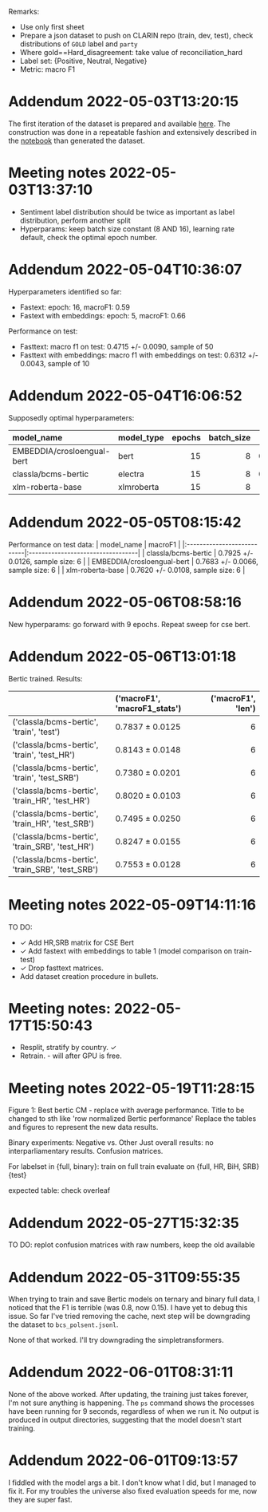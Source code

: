  
Remarks:
* Use only first sheet
* Prepare a json dataset to push on CLARIN repo (train, dev, test), check distributions of `GOLD` label and `party`
* Where gold==Hard_disagreement: take value of reconciliation_hard
* Label set: {Positive, Neutral, Negative}
* Metric: macro F1


# Addendum 2022-05-03T13:20:15

The first iteration of the dataset is prepared and available [here](bcm_polsent.jsonl). The construction was done in a repeatable fashion and extensively described in the [notebook](001_dataset_preparation.ipynb) than generated the dataset.

# Meeting notes 2022-05-03T13:37:10

* Sentiment label distribution should be twice as important as label distribution, perform another split
* Hyperparams: keep batch size constant (8 AND 16), learning rate default, check the optimal epoch number.


# Addendum 2022-05-04T10:36:07

Hyperparameters identified so far:
* Fastext: epoch: 16, macroF1: 0.59
* Fastext with embeddings: epoch: 5, macroF1: 0.66


Performance on test:
* Fasttext:  macro f1 on test: 0.4715 +/- 0.0090, sample of 50
* Fasttext with embeddings: macro f1 with embeddings on test: 0.6312 +/- 0.0043, sample of 10

# Addendum 2022-05-04T16:06:52

Supposedly optimal hyperparameters:

| model_name                 | model_type   |   epochs |   batch_size |   macroF1 |
|:---------------------------|:-------------|---------:|-------------:|----------:|
| EMBEDDIA/crosloengual-bert | bert         |       15 |            8 |  0.848155 |
| classla/bcms-bertic        | electra      |       15 |            8 |  0.856857 |
| xlm-roberta-base           | xlmroberta   |       15 |            8 |  0.82363  |



# Addendum 2022-05-05T08:15:42

Performance on test data: 
| model_name                 | macroF1                           |
|:---------------------------|:----------------------------------|
| classla/bcms-bertic        | 0.7925 +/- 0.0126, sample size: 6 |
| EMBEDDIA/crosloengual-bert | 0.7683 +/- 0.0066, sample size: 6 |
| xlm-roberta-base           | 0.7620 +/- 0.0108, sample size: 6 |

# Addendum 2022-05-06T08:58:16

New hyperparams: go forward with 9 epochs. Repeat sweep for cse bert. 

# Addendum 2022-05-06T13:01:18

Bertic trained. Results:

|                                                  | ('macroF1', 'macroF1_stats')   |   ('macroF1', 'len') |
|:-------------------------------------------------|:-------------------------------|---------------------:|
| ('classla/bcms-bertic', 'train', 'test')         | 0.7837 ± 0.0125                |                    6 |
| ('classla/bcms-bertic', 'train', 'test_HR')      | 0.8143 ± 0.0148                |                    6 |
| ('classla/bcms-bertic', 'train', 'test_SRB')     | 0.7380 ± 0.0201                |                    6 |
| ('classla/bcms-bertic', 'train_HR', 'test_HR')   | 0.8020 ± 0.0103                |                    6 |
| ('classla/bcms-bertic', 'train_HR', 'test_SRB')  | 0.7495 ± 0.0250                |                    6 |
| ('classla/bcms-bertic', 'train_SRB', 'test_HR')  | 0.8247 ± 0.0155                |                    6 |
| ('classla/bcms-bertic', 'train_SRB', 'test_SRB') | 0.7553 ± 0.0128                |                    6 |



# Meeting notes 2022-05-09T14:11:16

TO DO:
* ✓ Add HR,SRB matrix for CSE Bert
* ✓ Add fastext with embeddings to table 1 (model comparison on train-test)
* ✓ Drop fasttext matrices. 
* Add dataset creation procedure in bullets.



# Meeting notes: 2022-05-17T15:50:43

* Resplit, stratify by country. ✓
* Retrain. - will after GPU is free.


# Meeting notes 2022-05-19T11:28:15

Figure 1: Best  bertic CM - replace with average performance. Title to be changed to sth like 'row normalized Bertic performance'
Replace the tables and figures to represent the new data results.

Binary experiments: Negative vs. Other
Just overall results: no interparliamentary results.
Confusion matrices.

For labelset in {full, binary}:
    train on full train
    evaluate on {full, HR, BiH, SRB}{test}

expected table: check overleaf


# Addendum 2022-05-27T15:32:35
TO DO: replot confusion matrices with raw numbers, keep the old available

# Addendum 2022-05-31T09:55:35

When trying to train and save Bertic models on ternary and binary full data, I noticed that the F1 is terrible (was 0.8, now 0.15). I have yet to debug this issue. So far I've tried removing the cache, next step will be downgrading the dataset to `bcs_polsent.jsonl`.

None of that worked. I'll try downgrading the simpletransformers.


# Addendum 2022-06-01T08:31:11
None of the above worked. After updating, the training just takes forever, I'm not sure anything is happening. The `ps` command shows the processes have been running for 9 seconds, regardless of when we run it. No output is produced in output directories, suggesting that the model doesn't start training.



# Addendum 2022-06-01T09:13:57
I fiddled with the model args a bit. I don't know what I did, but I managed to fix it. For my troubles the universe also fixed evaluation speeds for me, now they are super fast. 